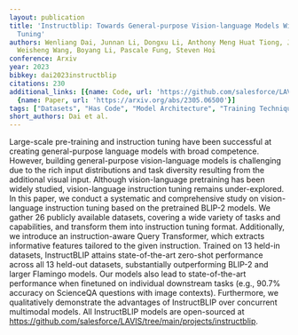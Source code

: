 ```yaml
---
layout: publication
title: 'Instructblip: Towards General-purpose Vision-language Models With Instruction
  Tuning'
authors: Wenliang Dai, Junnan Li, Dongxu Li, Anthony Meng Huat Tiong, Junqi Zhao,
  Weisheng Wang, Boyang Li, Pascale Fung, Steven Hoi
conference: Arxiv
year: 2023
bibkey: dai2023instructblip
citations: 230
additional_links: [{name: Code, url: 'https://github.com/salesforce/LAVIS/tree/main/projects/instructblip'},
  {name: Paper, url: 'https://arxiv.org/abs/2305.06500'}]
tags: ["Datasets", "Has Code", "Model Architecture", "Training Techniques"]
short_authors: Dai et al.
---
```

Large-scale pre-training and instruction tuning have been successful at
creating general-purpose language models with broad competence. However,
building general-purpose vision-language models is challenging due to the rich
input distributions and task diversity resulting from the additional visual
input. Although vision-language pretraining has been widely studied,
vision-language instruction tuning remains under-explored. In this paper, we
conduct a systematic and comprehensive study on vision-language instruction
tuning based on the pretrained BLIP-2 models. We gather 26 publicly available
datasets, covering a wide variety of tasks and capabilities, and transform them
into instruction tuning format. Additionally, we introduce an instruction-aware
Query Transformer, which extracts informative features tailored to the given
instruction. Trained on 13 held-in datasets, InstructBLIP attains
state-of-the-art zero-shot performance across all 13 held-out datasets,
substantially outperforming BLIP-2 and larger Flamingo models. Our models also
lead to state-of-the-art performance when finetuned on individual downstream
tasks (e.g., 90.7% accuracy on ScienceQA questions with image contexts).
Furthermore, we qualitatively demonstrate the advantages of InstructBLIP over
concurrent multimodal models. All InstructBLIP models are open-sourced at
https://github.com/salesforce/LAVIS/tree/main/projects/instructblip.